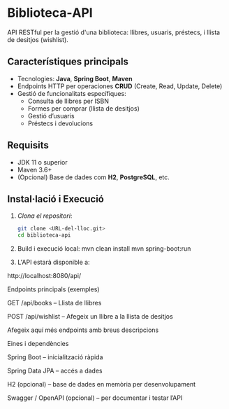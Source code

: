 # Biblioteca‑API

API RESTful per la gestió d'una biblioteca: llibres, usuaris, préstecs, i llista de desitjos (wishlist).

##  Característiques principals

- Tecnologies: **Java**, **Spring Boot**, **Maven**
- Endpoints HTTP per operaciones **CRUD** (Create, Read, Update, Delete)
- Gestió de funcionalitats específiques:
  - Consulta de llibres per ISBN
  - Formes per comprar (llista de desitjos)
  - Gestió d’usuaris
  - Préstecs i devolucions

##  Requisits

- JDK 11 o superior
- Maven 3.6+
- (Opcional) Base de dades com **H2**, **PostgreSQL**, etc.

##  Instal·lació i Execució

1. *Clona el repositori*:
   ```bash
   git clone <URL-del-lloc.git>
   cd biblioteca-api

2. Build i execució local:
mvn clean install
mvn spring-boot:run

3. L'API estarà disponible a:

http://localhost:8080/api/

Endpoints principals (exemples)

GET /api/books – Llista de llibres

POST /api/wishlist – Afegeix un llibre a la llista de desitjos

Afegeix aquí més endpoints amb breus descripcions

Eines i dependències

Spring Boot – inicialització ràpida

Spring Data JPA – accés a dades

H2 (opcional) – base de dades en memòria per desenvolupament

Swagger / OpenAPI (opcional) – per documentar i testar l’API
